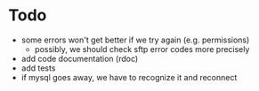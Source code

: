 
# Todo

- some errors won't get better if we try again (e.g. permissions)
  - possibly, we should check sftp error codes more precisely
- add code documentation (rdoc)
- add tests
- if mysql goes away, we have to recognize it and reconnect

